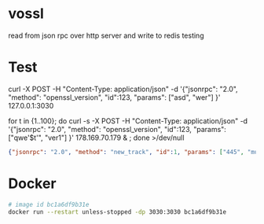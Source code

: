 # vossl
read from json rpc over http server and write to redis testing

# Test
curl -X POST -H "Content-Type: application/json" -d '{"jsonrpc": "2.0", "method": "openssl_version", "id":123, "params": ["asd", "wer"] }' 127.0.0.1:3030

for t in {1..100}; do curl -s  -X POST -H "Content-Type: application/json" -d '{"jsonrpc": "2.0", "method": "openssl_version", "id":123, "params": ["qwe'$t'", "ver1"] }' 178.169.70.179 & ; done  >/dev/null

```json
{"jsonrpc": "2.0", "method": "new_track", "id":1, "params": ["445", "muscafe_fastpop_august2022_168.mp3 6%  D30%", "14:27:07", "08/12/22"] }
```

# Docker
```sh
# image id bc1a6df9b31e
docker run --restart unless-stopped -dp 3030:3030 bc1a6df9b31e
```
